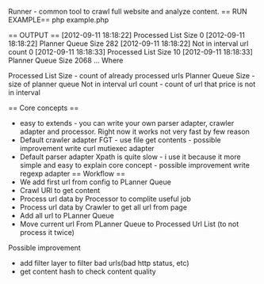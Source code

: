 Runner - common tool to crawl full website and analyze content.
== RUN EXAMPLE==
php example.php

== OUTPUT ==
[2012-09-11 18:18:22] Processed List Size 0
[2012-09-11 18:18:22] Planner Queue Size 282
[2012-09-11 18:18:22] Not in interval url count  0
[2012-09-11 18:18:33] Processed List Size 10
[2012-09-11 18:18:33] Planner Queue Size 2068
...
Where 

Processed List Size - count of already processed urls
Planner Queue Size - size of planner queue
Not in interval url count - count of url that  price is not in interval

== Core concepts == 
- easy to extends - you can write your own parser adapter, crawler adapter and processor.
Right now it works not very fast by few reason
- Default crawler adapter FGT - use file get contents - possible improvement write curl mutiexec adapter
- Default parser adapter Xpath is quite slow - i use it because it more simple and easy to explain core concept - possible improvement write regexp adapter
== Workflow ==
- We add first url from config to PLanner Queue
- Crawl URl to get content
- Process url data by Processor to complite useful job
- Process url data by Crawler to get all url from page
- Add all url to PLanner Queue
- Move current url From PLanner Queue to Processed Url List (to not process it twice)

Possible improvement 
- add filter layer to filter bad urls(bad http status, etc)
- get content hash to check content quality   
